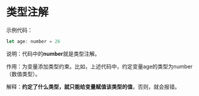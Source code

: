 # 类型注解

示例代码：

``` js
let age: number = 26
```

说明：代码中的**number**就是类型注解。

作用：为变量添加类型约束。比如，上述代码中，约定变量age的类型为number（数值类型）。

解释：**约定了什么类型，就只能给变量赋值该类型的值**，否则，就会报错。

